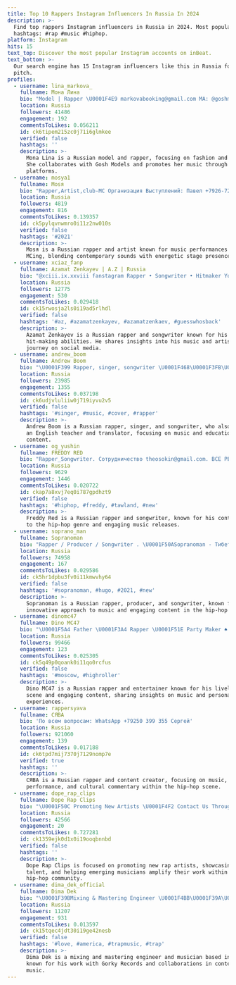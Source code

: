 ```yaml
---
title: Top 10 Rappers Instagram Influencers In Russia In 2024
description: >-
  Find top rappers Instagram influencers in Russia in 2024. Most popular
  hashtags: #rap #music #hiphop.
platform: Instagram
hits: 15
text_top: Discover the most popular Instagram accounts on inBeat.
text_bottom: >-
  Our search engine has 15 Instagram influencers like this in Russia for you to
  pitch.
profiles:
  - username: lina_markova_
    fullname: Мона Лина
    bio: "Model | Rapper \U0001F4E9 markovabooking@gmail.com MA: @goshmodels \U0001F1F7\U0001F1FA ✖️MUSIC LINK✖️"
    location: Russia
    followers: 41486
    engagement: 192
    commentsToLikes: 0.056211
    id: ck6tipem215zc0j71i6glmkee
    verified: false
    hashtags: ''
    description: >-
      Mona Lina is a Russian model and rapper, focusing on fashion and music.
      She collaborates with Gosh Models and promotes her music through various
      platforms.
  - username: mosya1
    fullname: Mosя
    bio: "Rapper,Artist,club-MC Организация Выступлений: Павел +7926-722-22-23 ST-Один На Один(Mosя remix) \U0001F447\U0001F3FC\U0001F447\U0001F3FC\U0001F447\U0001F3FC"
    location: Russia
    followers: 4819
    engagement: 816
    commentsToLikes: 0.139357
    id: ck5pylqvnwmro0i11z2nw010s
    verified: false
    hashtags: '#2021'
    description: >-
      Mosя is a Russian rapper and artist known for music performances and club
      MCing, blending contemporary sounds with energetic stage presence.
  - username: xciaz_fanp
    fullname: Azamat Zenkayev | A.Z | Russia
    bio: "@xciii.ix.xxviii fanstagram Rapper • Songwriter • Hitmaker You can call me SN 1885A \U0001F499"
    location: Russia
    followers: 12775
    engagement: 530
    commentsToLikes: 0.029418
    id: ck15rwosja2ls0i19ad5rlhdl
    verified: false
    hashtags: '#az, #azamatzenkayev, #azamatzenkaev, #guesswhosback'
    description: >-
      Azamat Zenkayev is a Russian rapper and songwriter known for his
      hit-making abilities. He shares insights into his music and artistic
      journey on social media.
  - username: andrew_boom
    fullname: Andrew Boom
    bio: "\U0001F399 Rapper, singer, songwriter \U0001F468\U0001F3FB‍\U0001F3EB English teacher and translator ✏️ Cooperation: @andrewboom_pr \U0001F680 ПРЕМЬЕРА! #ОРБИТА \U0001F680\U0001F447\U0001F3FC"
    location: Russia
    followers: 23985
    engagement: 1355
    commentsToLikes: 0.037198
    id: ck6udjvluliiw0j719iyvu2v5
    verified: false
    hashtags: '#singer, #music, #cover, #rapper'
    description: >-
      Andrew Boom is a Russian rapper, singer, and songwriter, who also works as
      an English teacher and translator, focusing on music and educational
      content.
  - username: og_yushin
    fullname: FREDDY RED
    bio: "Rapper_Songwriter. Сотрудничество theosokin@gmail.com. ВСЕ РЕЛИЗЫ\U0001F447\U0001F3FD\U0001F3A7."
    location: Russia
    followers: 9629
    engagement: 1446
    commentsToLikes: 0.020722
    id: ckap7a8xvj7eq0i787gpdhzt9
    verified: false
    hashtags: '#hiphop, #freddy, #tawland, #new'
    description: >-
      Freddy Red is a Russian rapper and songwriter, known for his contributions
      to the hip-hop genre and engaging music releases.
  - username: soprano_man
    fullname: Sopranoman
    bio: "Rapper / Producer / Songwriter . \U0001F50ASopranoman - Тибет (уже в сети\U0001F525)"
    location: Russia
    followers: 74958
    engagement: 167
    commentsToLikes: 0.029586
    id: ck5hr1dpbu3fv0i11kmwvhy64
    verified: false
    hashtags: '#sopranoman, #hugo, #2021, #new'
    description: >-
      Sopranoman is a Russian rapper, producer, and songwriter, known for his
      innovative approach to music and engaging content in the hip-hop genre.
  - username: dinomc47
    fullname: Dino MC47
    bio: "\U0001F5A4 Father \U0001F3A4 Rapper \U0001F51E Party Maker ♠️ Player"
    location: Russia
    followers: 99466
    engagement: 123
    commentsToLikes: 0.025305
    id: ck5q49p0qoank0i11qo0rcfus
    verified: false
    hashtags: '#moscow, #highroller'
    description: >-
      Dino MC47 is a Russian rapper and entertainer known for his lively party
      scene and engaging content, sharing insights on music and personal
      experiences.
  - username: rappersyava
    fullname: СЯВА
    bio: 'По всем вопросам: WhatsApp +79250 399 355 Сергей'
    location: Russia
    followers: 921060
    engagement: 139
    commentsToLikes: 0.017188
    id: ck6tpd7mij7370j7129nomp7e
    verified: true
    hashtags: ''
    description: >-
      СЯВА is a Russian rapper and content creator, focusing on music,
      performance, and cultural commentary within the hip-hop scene.
  - username: dope_rap_clips
    fullname: Dope Rap Clips
    bio: "\U0001F50C Promoting New Artists \U0001F4F2 Contact Us Through DM \U0001F6A8 You Bring The \U0001F525 We Help You Spread It \U0001F447 Check Out @bmyoungin \U0001F447"
    location: Russia
    followers: 42566
    engagement: 20
    commentsToLikes: 0.727281
    id: ck1359ejk0d1x0i19ooqbnnbd
    verified: false
    hashtags: ''
    description: >-
      Dope Rap Clips is focused on promoting new rap artists, showcasing fresh
      talent, and helping emerging musicians amplify their work within the
      hip-hop community.
  - username: dima_dek_official
    fullname: Dima Dek
    bio: "\U0001F39BMixing & Mastering Engineer \U0001F4BB\U0001F39A\U0001F4B8\U0001F4B8Музыкант\U0001F3A4\U0001F3BC\U0001F3BC\U0001F3BC#RASTAMAFIA Сотрудничаю с @gorky_records Пишу песни @mc__young_ \U0001F525\U0001F525\U0001F525"
    location: Russia
    followers: 11207
    engagement: 931
    commentsToLikes: 0.013597
    id: ck15tqec4jdt30i19ge42nesb
    verified: false
    hashtags: '#love, #america, #trapmusic, #trap'
    description: >-
      Dima Dek is a mixing and mastering engineer and musician based in Russia,
      known for his work with Gorky Records and collaborations in contemporary
      music.
---
```


